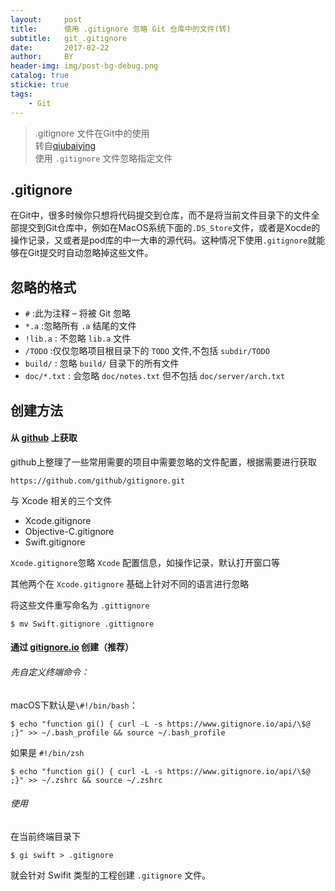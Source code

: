 ```yaml
---
layout:     post
title:      使用 .gitignore 忽略 Git 仓库中的文件(转)
subtitle:   git_.gitignore
date:       2017-02-22
author:     BY
header-img: img/post-bg-debug.png
catalog: true
stickie: true
tags:
    - Git
---
```

>  .gitignore 文件在Git中的使用   
> 转自[qiubaiying]()   
使用 `.gitignore` 文件忽略指定文件

## .gitignore

在Git中，很多时候你只想将代码提交到仓库，而不是将当前文件目录下的文件全部提交到Git仓库中，例如在MacOS系统下面的`.DS_Store`文件，或者是Xocde的操作记录，又或者是pod库的中一大串的源代码。这种情况下使用`.gitignore`就能够在Git提交时自动忽略掉这些文件。



## 忽略的格式

- `#` :此为注释 – 将被 Git 忽略
- `*.a` :忽略所有 `.a` 结尾的文件
- `!lib.a` : 不忽略 `lib.a` 文件
- `/TODO` :仅仅忽略项目根目录下的 `TODO` 文件,不包括 `subdir/TODO`
- `build/` : 忽略 `build/` 目录下的所有文件
- `doc/*.txt` : 会忽略 `doc/notes.txt` 但不包括 `doc/server/arch.txt`

## 创建方法

#### 从 [github](https://github.com/github/gitignore.git) 上获取

github上整理了一些常用需要的项目中需要忽略的文件配置，根据需要进行获取

	https://github.com/github/gitignore.git

与 Xcode 相关的三个文件

- Xcode.gitignore
- Objective-C.gitignore
- Swift.gitignore

`Xcode.gitignore`忽略 `Xcode` 配置信息，如操作记录，默认打开窗口等

其他两个在 `Xcode.gitignore` 基础上针对不同的语言进行忽略

将这些文件重写命名为 `.gittignore`

	$ mv Swift.gitignore .gittignore

#### 通过 [gitignore.io](https://www.gitignore.io/) 创建（推荐）

###### 先自定义终端命令：

macOS下默认是`\#!/bin/bash`：

	$ echo "function gi() { curl -L -s https://www.gitignore.io/api/\$@ ;}" >> ~/.bash_profile && source ~/.bash_profile

如果是 `#!/bin/zsh`

	$ echo "function gi() { curl -L -s https://www.gitignore.io/api/\$@ ;}" >> ~/.zshrc && source ~/.zshrc

###### 使用

在当前终端目录下

	$ gi swift > .gitignore


就会针对 Swifit 类型的工程创建 `.gitignore` 文件。
